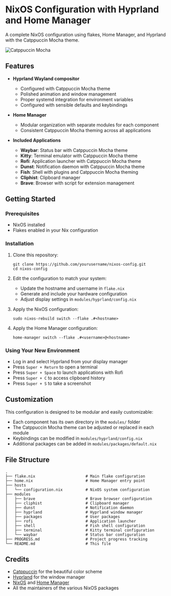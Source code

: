 # NixOS Configuration with Hyprland and Home Manager

A complete NixOS configuration using flakes, Home Manager, and Hyprland with the Catppuccin Mocha theme.

![Catppuccin Mocha](https://raw.githubusercontent.com/catppuccin/catppuccin/main/assets/palette/community/mocha.png)

## Features

- **Hyprland Wayland compositor**
  - Configured with Catppuccin Mocha theme
  - Polished animation and window management
  - Proper systemd integration for environment variables
  - Configured with sensible defaults and keybindings

- **Home Manager**
  - Modular organization with separate modules for each component
  - Consistent Catppuccin Mocha theming across all applications

- **Included Applications**
  - **Waybar**: Status bar with Catppuccin Mocha theme
  - **Kitty**: Terminal emulator with Catppuccin Mocha theme
  - **Rofi**: Application launcher with Catppuccin Mocha theme
  - **Dunst**: Notification daemon with Catppuccin Mocha theme
  - **Fish**: Shell with plugins and Catppuccin Mocha theming
  - **Cliphist**: Clipboard manager
  - **Brave**: Browser with script for extension management

## Getting Started

### Prerequisites

- NixOS installed
- Flakes enabled in your Nix configuration

### Installation

1. Clone this repository:
   ```
   git clone https://github.com/yourusername/nixos-config.git
   cd nixos-config
   ```

2. Edit the configuration to match your system:
   - Update the hostname and username in `flake.nix`
   - Generate and include your hardware configuration
   - Adjust display settings in `modules/hyprland/config.nix`

3. Apply the NixOS configuration:
   ```
   sudo nixos-rebuild switch --flake .#<hostname>
   ```

4. Apply the Home Manager configuration:
   ```
   home-manager switch --flake .#<username>@<hostname>
   ```

### Using Your New Environment

- Log in and select Hyprland from your display manager
- Press `Super + Return` to open a terminal
- Press `Super + Space` to launch applications with Rofi
- Press `Super + C` to access clipboard history
- Press `Super + S` to take a screenshot

## Customization

This configuration is designed to be modular and easily customizable:

- Each component has its own directory in the `modules/` folder
- The Catppuccin Mocha theme can be adjusted or replaced in each module
- Keybindings can be modified in `modules/hyprland/config.nix`
- Additional packages can be added in `modules/packages/default.nix`

## File Structure

```
.
├── flake.nix                      # Main flake configuration
├── home.nix                       # Home Manager entry point
├── hosts
│   └── configuration.nix          # NixOS system configuration
├── modules
│   ├── brave                      # Brave browser configuration
│   ├── cliphist                   # Clipboard manager
│   ├── dunst                      # Notification daemon
│   ├── hyprland                   # Hyprland window manager
│   ├── packages                   # User packages
│   ├── rofi                       # Application launcher
│   ├── shell                      # Fish shell configuration
│   ├── terminal                   # Kitty terminal configuration
│   └── waybar                     # Status bar configuration
├── PROGRESS.md                    # Project progress tracking
└── README.md                      # This file
```

## Credits

- [Catppuccin](https://github.com/catppuccin/catppuccin) for the beautiful color scheme
- [Hyprland](https://hyprland.org/) for the window manager
- [NixOS](https://nixos.org/) and [Home Manager](https://github.com/nix-community/home-manager)
- All the maintainers of the various NixOS packages 